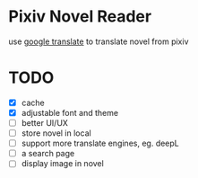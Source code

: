 # Pixiv Novel Reader

use [google translate](https://www.npmjs.com/package/google-translate-api-x) to translate novel from pixiv

# TODO
- [x] cache 
- [x] adjustable font and theme
- [ ] better UI/UX
- [ ] store novel in local
- [ ] support more translate engines, eg. deepL
- [ ] a search page
- [ ] display image in novel
